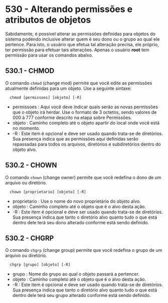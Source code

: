 # 530 - Alterando permissões e atributos de objetos

Sabidamente, é possível alterar as permissões definidas para objetos do sistema podendo inclusive
alterar quem é seu dono ou o grupo ao qual ele pertence. Para isto, o usuário que efetua tal 
alteração precisa, ele próprio, ter permissão para efetuar tais alterações. 
Apenas o usuário **root** tem permissão para usar os comandos abaixo.



## 530.1 - CHMOD

O comando ``chmod`` (change mod) permite que você edite as permissões atualmente definidas para 
um objeto.
Use a seguinte sintaxe:

``` shell
  chmod [permissoes] [objeto] [-R]
```

* permissoes    : Aqui você deve indicar quais serão as novas permissões que o objeto irá herdar.
                  Use o formato de 3 octetos, sendo valores de 000 à 777 conforme descrito na 
                  etapa sobre Permissões.
* objeto        : Caminho completo até o objeto apartir do local onde você está no momento.
* -R            : Este item é opcional e deve ser usado quando trata-se de diretórios.
                  Sua presença indica que as permissões aqui definidas serão repassadas para todos
                  os arquivos, diretórios e subdiretórios dentro do objeto alvo.



## 530.2 - CHOWN

O comando ``chown`` (change owner) permite que você redefina o dono de um arquivo ou diretório.

``` shell
  chown [proprietario] [objeto] [-R]
```

* proprietario  : Use o nome do novo proprietário do objeto alvo.
* objeto        : Caminho completo até o objeto que é o alvo desta ação.
* -R            : Este item é opcional e deve ser usado quando trata-se de diretórios.
                  Sua presença indica que tanto o diretório alvo quanto tudo o que está dentro dele
                  terá seu dono alterado conforme está sendo definido.



## 530.2 - CHGRP

O comando ``chgrp`` (change group) permite que você redefina o grupo de um arquivo ou diretório.

``` shell
  chgrp [grupo] [objeto] [-R]
```

* grupo         : Nome do grupo ao qual o objeto passará a pertencer.
* objeto        : Caminho completo até o objeto que é o alvo desta ação.
* -R            : Este item é opcional e deve ser usado quando trata-se de diretórios.
                  Sua presença indica que tanto o diretório alvo quanto tudo o que está dentro dele
                  terá seu grupo alterado conforme está sendo definido.
